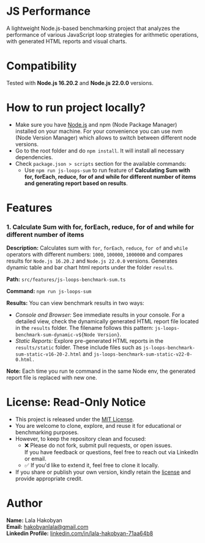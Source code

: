 # JS Performance
A lightweight Node.js-based benchmarking project that analyzes the performance of various JavaScript loop strategies for arithmetic operations, with generated HTML reports and visual charts.

# Compatibility
Tested with **Node.js 16.20.2** and **Node.js 22.0.0** versions.

# How to run project locally?
- Make sure you have [Node.js](https://nodejs.org/en/download) and npm (Node Package Manager) installed on your machine. 
For your convenience you can use nvm (Node Version Manager) which allows to switch between different node versions.
- Go to the root folder and do `npm install`. It will install all necessary dependencies.
- Check `package.json > scripts` section for the available commands:
  - Use `npm run js-loops-sum` to run feature of **Calculating Sum with for, forEach, reduce, for of and while for different number of 
  items and generating report based on results**.

# Features
### 1. Calculate Sum with for, forEach, reduce, for of and while for different number of items
**Description:** Calculates sum with `for`, `forEach`, `reduce`, `for of` and `while` operators with different numbers: 
`1000`, `100000`, `1000000` and compares results for `Node.js 16.20.2` and `Node.js 22.0.0` versions. 
Generates dynamic table and bar chart html reports under the folder `results`.

**Path:** `src/features/js-loops-benchmark-sum.ts` 

**Command:** `npm run js-loops-sum`

**Results:**
You can view benchmark results in two ways:
- *Console and Browser:* See immediate results in your console. For a detailed view, check the dynamically generated HTML report file located in the `results` folder. The filename follows this pattern: `js-loops-benchmark-sum-dynamic-v${Node Version}`.
- *Static Reports:* Explore pre-generated HTML reports in the `results/static` folder. These include files such as `js-loops-benchmark-sum-static-v16-20-2.html` and `js-loops-benchmark-sum-static-v22-0-0.html.`

**Note:** Each time you run te command in the same Node env, the generated report file is replaced with new one.

# License: Read-Only Notice
- This project is released under the [MIT License](https://github.com/lala-hakobyan/js-performance/blob/main/LICENSE).  
- You are welcome to clone, explore, and reuse it for educational or benchmarking purposes.  
- However, to keep the repository clean and focused:  
  - ❌ Please do not fork, submit pull requests, or open issues.  
    If you have feedback or questions, feel free to reach out via LinkedIn or email.
  - ✅ If you'd like to extend it, feel free to clone it locally.  
- If you share or publish your own version, kindly retain the [license](https://github.com/lala-hakobyan/js-performance/blob/main/LICENSE) and provide appropriate credit.

# Author
**Name:** Lala Hakobyan  
**Email:** [hakobyanlala@gmail.com](mailto:hakobyanlala@gmail.com)  
**Linkedin Profile:** [linkedin.com/in/lala-hakobyan-71aa64b8](https://www.linkedin.com/in/lala-hakobyan-71aa64b8/)    